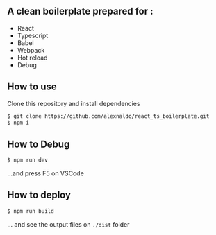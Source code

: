 ## A clean boilerplate prepared for :

- React
- Typescript
- Babel
- Webpack
- Hot reload
- Debug

## How to use

Clone this repository and install dependencies
```bash
$ git clone https://github.com/alexnaldo/react_ts_boilerplate.git
$ npm i
```


## How to Debug

```bash
$ npm run dev
```
...and press F5 on VSCode

## How to deploy

```bash
$ npm run build
````
... and see the output files on ```./dist``` folder
